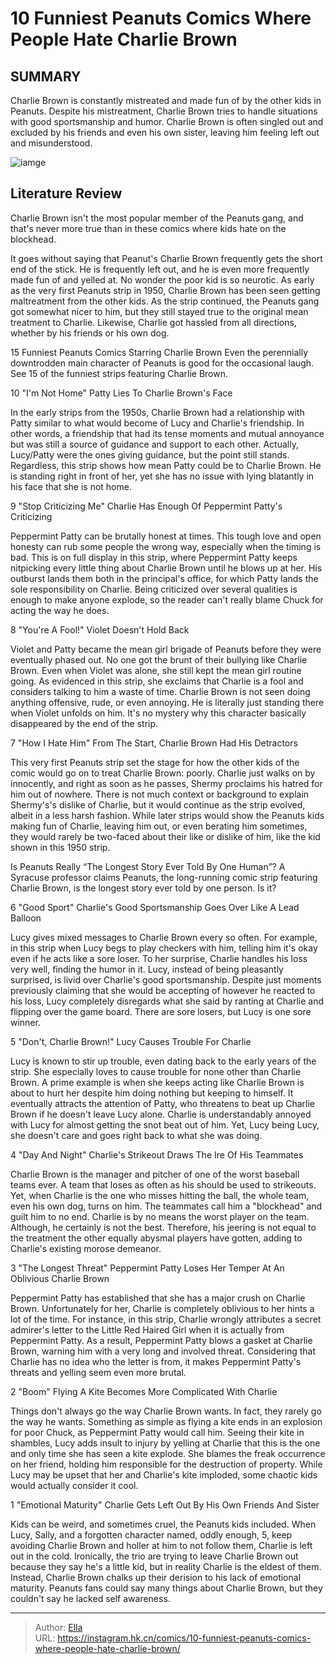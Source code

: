 # 10 Funniest Peanuts Comics Where People Hate Charlie Brown


## SUMMARY 


 Charlie Brown is constantly mistreated and made fun of by the other kids in Peanuts. 
 Despite his mistreatment, Charlie Brown tries to handle situations with good sportsmanship and humor. 
 Charlie Brown is often singled out and excluded by his friends and even his own sister, leaving him feeling left out and misunderstood. 

![iamge](https://static1.srcdn.com/wordpress/wp-content/uploads/2023/11/mixcollage-27-nov-2023-01-14-pm-4555-1.jpg)

## Literature Review

Charlie Brown isn&#39;t the most popular member of the Peanuts gang, and that&#39;s never more true than in these comics where kids hate on the blockhead.




It goes without saying that Peanut&#39;s Charlie Brown frequently gets the short end of the stick. He is frequently left out, and he is even more frequently made fun of and yelled at. No wonder the poor kid is so neurotic. As early as the very first Peanuts strip in 1950, Charlie Brown has been seen getting maltreatment from the other kids.
As the strip continued, the Peanuts gang got somewhat nicer to him, but they still stayed true to the original mean treatment to Charlie. Likewise, Charlie got hassled from all directions, whether by his friends or his own dog.
            
 
 15 Funniest Peanuts Comics Starring Charlie Brown 
Even the perennially downtrodden main character of Peanuts is good for the occasional laugh. See 15 of the funniest strips featuring Charlie Brown.












 








 10  &#34;I&#39;m Not Home&#34; 
Patty Lies To Charlie Brown&#39;s Face
        

In the early strips from the 1950s, Charlie Brown had a relationship with Patty similar to what would become of Lucy and Charlie&#39;s friendship. In other words, a friendship that had its tense moments and mutual annoyance but was still a source of guidance and support to each other. Actually, Lucy/Patty were the ones giving guidance, but the point still stands.
Regardless, this strip shows how mean Patty could be to Charlie Brown. He is standing right in front of her, yet she has no issue with lying blatantly in his face that she is not home.





 9  &#34;Stop Criticizing Me&#34; 
Charlie Has Enough Of Peppermint Patty&#39;s Criticizing
        

Peppermint Patty can be brutally honest at times. This tough love and open honesty can rub some people the wrong way, especially when the timing is bad. This is on full display in this strip, where Peppermint Patty keeps nitpicking every little thing about Charlie Brown until he blows up at her.
His outburst lands them both in the principal&#39;s office, for which Patty lands the sole responsibility on Charlie. Being criticized over several qualities is enough to make anyone explode, so the reader can&#39;t really blame Chuck for acting the way he does.





 8  &#34;You&#39;re A Fool!&#34; 
Violet Doesn&#39;t Hold Back
        

Violet and Patty became the mean girl brigade of Peanuts before they were eventually phased out. No one got the brunt of their bullying like Charlie Brown. Even when Violet was alone, she still kept the mean girl routine going.
As evidenced in this strip, she exclaims that Charlie is a fool and considers talking to him a waste of time. Charlie Brown is not seen doing anything offensive, rude, or even annoying. He is literally just standing there when Violet unfolds on him. It&#39;s no mystery why this character basically disappeared by the end of the strip.





 7  &#34;How I Hate Him&#34; 
From The Start, Charlie Brown Had His Detractors
        

This very first Peanuts strip set the stage for how the other kids of the comic would go on to treat Charlie Brown: poorly. Charlie just walks on by innocently, and right as soon as he passes, Shermy proclaims his hatred for him out of nowhere.
There is not much context or background to explain Shermy&#39;s&#39;s dislike of Charlie, but it would continue as the strip evolved, albeit in a less harsh fashion. While later strips would show the Peanuts kids making fun of Charlie, leaving him out, or even berating him sometimes, they would rarely be two-faced about their like or dislike of him, like the kid shown in this 1950 strip.
            
 
 Is Peanuts Really “The Longest Story Ever Told By One Human”? 
A Syracuse professor claims Peanuts, the long-running comic strip featuring Charlie Brown, is the longest story ever told by one person. Is it?








 6  &#34;Good Sport&#34; 
Charlie&#39;s Good Sportsmanship Goes Over Like A Lead Balloon
        

Lucy gives mixed messages to Charlie Brown every so often. For example, in this strip when Lucy begs to play checkers with him, telling him it&#39;s okay even if he acts like a sore loser. To her surprise, Charlie handles his loss very well, finding the humor in it.
Lucy, instead of being pleasantly surprised, is livid over Charlie&#39;s good sportsmanship. Despite just moments previously claiming that she would be accepting of however he reacted to his loss, Lucy completely disregards what she said by ranting at Charlie and flipping over the game board. There are sore losers, but Lucy is one sore winner.





 5  &#34;Don&#39;t, Charlie Brown!&#34; 
Lucy Causes Trouble For Charlie
        

Lucy is known to stir up trouble, even dating back to the early years of the strip. She especially loves to cause trouble for none other than Charlie Brown. A prime example is when she keeps acting like Charlie Brown is about to hurt her despite him doing nothing but keeping to himself. It eventually attracts the attention of Patty, who threatens to beat up Charlie Brown if he doesn&#39;t leave Lucy alone.
Charlie is understandably annoyed with Lucy for almost getting the snot beat out of him. Yet, Lucy being Lucy, she doesn&#39;t care and goes right back to what she was doing.





 4  &#34;Day And Night&#34; 
Charlie&#39;s Strikeout Draws The Ire Of His Teammates
        

Charlie Brown is the manager and pitcher of one of the worst baseball teams ever. A team that loses as often as his should be used to strikeouts. Yet, when Charlie is the one who misses hitting the ball, the whole team, even his own dog, turns on him. The teammates call him a &#34;blockhead&#34; and guilt him to no end.
Charlie is by no means the worst player on the team. Although, he certainly is not the best. Therefore, his jeering is not equal to the treatment the other equally abysmal players have gotten, adding to Charlie&#39;s existing morose demeanor.





 3  &#34;The Longest Threat&#34; 
Peppermint Patty Loses Her Temper At An Oblivious Charlie Brown

        

Peppermint Patty has established that she has a major crush on Charlie Brown. Unfortunately for her, Charlie is completely oblivious to her hints a lot of the time. For instance, in this strip, Charlie wrongly attributes a secret admirer&#39;s letter to the Little Red Haired Girl when it is actually from Peppermint Patty.
As a result, Peppermint Patty blows a gasket at Charlie Brown, warning him with a very long and involved threat. Considering that Charlie has no idea who the letter is from, it makes Peppermint Patty&#39;s threats and yelling seem even more brutal.





 2  &#34;Boom&#34; 
Flying A Kite Becomes More Complicated With Charlie
        

Things don&#39;t always go the way Charlie Brown wants. In fact, they rarely go the way he wants. Something as simple as flying a kite ends in an explosion for poor Chuck, as Peppermint Patty would call him.
Seeing their kite in shambles, Lucy adds insult to injury by yelling at Charlie that this is the one and only time she has seen a kite explode. She blames the freak occurrence on her friend, holding him responsible for the destruction of property. While Lucy may be upset that her and Charlie&#39;s kite imploded, some chaotic kids would actually consider it cool.





 1  &#34;Emotional Maturity&#34; 
Charlie Gets Left Out By His Own Friends And Sister
        

Kids can be weird, and sometimes cruel, the Peanuts kids included. When Lucy, Sally, and a forgotten character named, oddly enough, 5, keep avoiding Charlie Brown and holler at him to not follow them, Charlie is left out in the cold.
Ironically, the trio are trying to leave Charlie Brown out because they say he&#39;s a little kid, but in reality Charlie is the eldest of them. Instead, Charlie Brown chalks up their derision to his lack of emotional maturity. Peanuts fans could say many things about Charlie Brown, but they couldn&#39;t say he lacked self awareness.

---

> Author: [Ella](https://instagram.hk.cn/)  
> URL: https://instagram.hk.cn/comics/10-funniest-peanuts-comics-where-people-hate-charlie-brown/  


